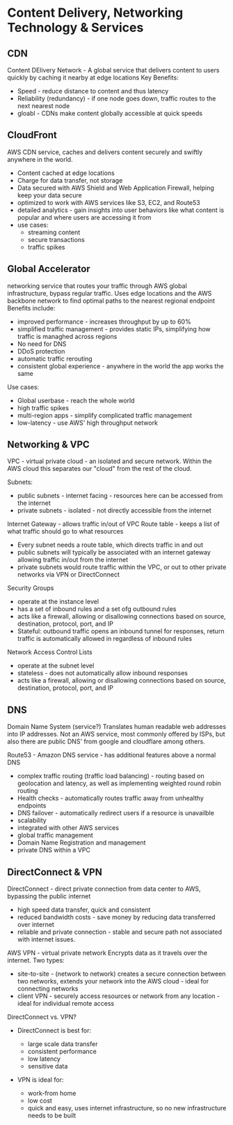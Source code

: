 # Content Delivery, Networking Technology & Services
## CDN
Content DElivery Network - A global service that delivers content to users quickly by caching it nearby at edge locations
Key Benefits:
 - Speed - reduce distance to content and thus latency
 - Reliability (redundancy) - if one node goes down, traffic routes to the next nearest node
 - gloabl - CDNs make content globally accessible at quick speeds

## CloudFront
AWS CDN service, caches and delivers content securely and swiftly anywhere in the world.
 - Content cached at edge locations
 - Charge for data transfer, not storage
 - Data secured with AWS Shield and Web Application Firewall, helping keep your data secure
 - optimized to work with AWS services like S3, EC2, and Route53
 - detailed analytics - gain insights into user behaviors like what content is popular and where users are accessing it from
 - use cases:
   - streaming content
   - secure transactions
   - traffic spikes

## Global Accelerator
networking service that routes your traffic through AWS global infrastructure, bypass regular traffic. Uses edge locations and the AWS backbone network to find optimal paths to the nearest regional endpoint
Benefits include:
 - improved performance - increases throughput by up to 60%
 - simplified traffic management - provides static IPs, simplifying how traffic is managhed across regions
 - No need for DNS
 - DDoS protection
 - automatic traffic rerouting
 - consistent global experience - anywhere in the world the app works the same

Use cases:
 - Global userbase - reach the whole world
 - high traffic spikes
 - multi-region apps - simplify complicated traffic management
 - low-latency - use AWS' high throughput network

## Networking & VPC
VPC - virtual private cloud - an isolated and secure network. Within the AWS cloud this separates our "cloud" from the rest of the cloud.

Subnets: 
 - public subnets - internet facing - resources here can be accessed from the internet
 - private subnets - isolated - not directly accessible from the internet

Internet Gateway - allows traffic in/out of VPC
Route table - keeps a list of what traffic should go to what resources
 - Every subnet needs a route table, which directs traffic in and out
 - public subnets will typically be associated with an internet gateway allowing traffic in/out from the internet
 - private subnets would route traffic within the VPC, or out to other private networks via VPN or DirectConnect

Security Groups
 - operate at the instance level
 - has a set of inbound rules and a set ofg outbound rules
 - acts like a firewall, allowing or disallowing connections based on source, destination, protocol, port, and IP
 - Stateful: outbound traffic opens an inbound tunnel for responses, return traffic is automatically allowed in regardless of inbound rules

Network Access Control Lists
 - operate at the subnet level
 - stateless - does not automatically allow inbound responses
 - acts like a firewall, allowing or disallowing connections based on source, destination, protocol, port, and IP

## DNS
Domain Name System (service?) Translates human readable web addresses into IP addresses. Not an AWS service, most commonly offered by ISPs, but also there are public DNS' from google and cloudflare among others.

Route53 - Amazon DNS service - has additional features above a normal DNS
 - complex traffic routing (traffic load balancing) - routing based on geolocation and latency, as well as implementing weighted round robin routing
 - Health checks - automatically routes traffic away from unhealthy endpoints
 - DNS failover - automatically redirect users if a resource is unavailble
 - scalability
 - integrated with other AWS services
 - global traffic management
 - Domain Name Registration and management
 - private DNS within a VPC
 
## DirectConnect & VPN
DirectConnect - direct private connection from data center to AWS, bypassing the public internet
 - high speed data transfer, quick and consistent
 - reduced bandwidth costs - save money by reducing data transferred over internet
 - reliable and private connection - stable and secure path not associated with internet issues.

AWS VPN - virtual private network
Encrypts data as it travels over the internet. Two types:
 - site-to-site - (network to network) creates a secure connection between two networks, extends your network into the AWS cloud - ideal for connecting networks
 - client VPN - securely access resources or network from any location - ideal for individual remote access

DirectConnect vs. VPN?
 - DirectConnect is best for:
   - large scale data transfer
   - consistent performance
   - low latency
   - sensitive data
  
 - VPN is ideal for:
   - work-from home
   - low cost
   - quick and easy, uses internet infrastructure, so no new infrastructure needs to be built
  
  
